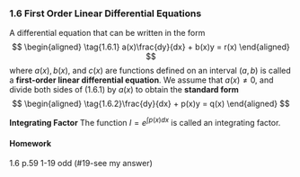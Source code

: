 ### 1.6 First Order Linear Differential Equations

A differential equation that can be written in the form
$$
\begin{aligned}
\tag{1.6.1} a(x)\frac{dy}{dx} + b(x)y = r(x)
\end{aligned}
$$
where $a(x), b(x)$, and $c(x)$ are functions defined on an interval $(a, b)$ is called a **first-order linear differential equation**.
We assume that $a(x) \ne 0$, and divide both sides of $(1.6.1)$ by $a(x)$ to obtain the **standard form**
$$
\begin{aligned}
\tag{1.6.2}\frac{dy}{dx} + p(x)y = q(x)
\end{aligned}
$$

**Integrating Factor**
The function $I = e^{\int p(x)dx}$ is called an integrating factor. 


#### Homework
1.6 p.59 1-19 odd (#19-see my answer)
